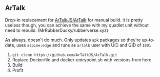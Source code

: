 ## ArTalk

Drop-in replacement for [ArTalkJS/ArTalk](https://github.com/ArtalkJS/Artalk) for manual build. It is pretty useless though, you can achieve the same with my quadlet unit without need to rebuild. (MrRubberDucky/rubberverse.xyz)

As always, doesn't do much. Only updates `apk` packages so they're up-to-date, uses `alpine:edge` and runs as `artalk` user with UID and GID of `1001`

1. `git clone https://github.com/ArTalkJS/ArTalk.git`
2. Replace Dockerfile and docker-entrypoint.sh with versions from here
3. Build
4. Profit
